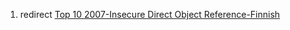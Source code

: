 1.  redirect [Top 10 2007-Insecure Direct Object
    Reference-Finnish](Top_10_2007-Insecure_Direct_Object_Reference-Finnish "wikilink")